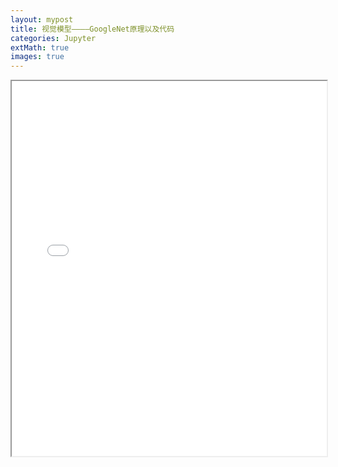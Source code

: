 ```yaml
---
layout: mypost
title: 视觉模型————GoogleNet原理以及代码
categories: Jupyter
extMath: true
images: true
---
```

<iframe src="{{ site.baseurl }}/_jupyter/googlenet.html" width="100%" height="600px"></iframe>
